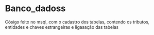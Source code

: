 # Banco_dadoss
Cósigo feito no msql, com o cadastro dos tabelas, contendo os tributos, entidades e chaves estrangeiras e ligaaação das tabelas
